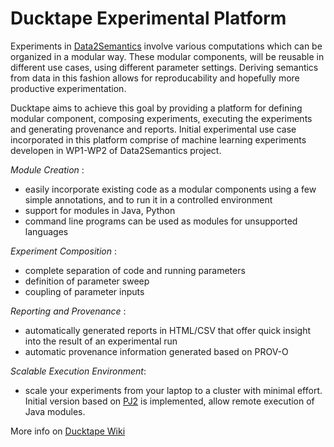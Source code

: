 # Ducktape Experimental Platform 

Experiments in [Data2Semantics](http://www.data2semantics.org/) involve various computations which can be organized in a modular way. These modular components, will be reusable in different use cases, using different parameter settings. Deriving semantics from data in this fashion allows for reproducability and hopefully more productive experimentation.

Ducktape aims to achieve this goal  by providing a platform for defining modular component, composing experiments, executing the experiments and generating provenance and reports. Initial experimental use case incorporated in this platform comprise of machine learning experiments developen in WP1-WP2 of Data2Semantics project.

*Module Creation* :

- easily incorporate existing code as a modular components using a few simple annotations, and to run it in a controlled environment
- support for modules in Java, Python
- command line programs can be used as modules for unsupported languages

*Experiment Composition* :

- complete separation of code and running parameters
- definition of parameter sweep
- coupling of parameter inputs

*Reporting and Provenance* :

- automatically generated reports in HTML/CSV that offer quick insight into the result of an experimental run
- automatic provenance information generated based on PROV-O

*Scalable Execution Environment*:

- scale your experiments from your laptop to a cluster with minimal effort. Initial version based on [PJ2](http://www.cs.rit.edu/~ark/pj2.shtml) is implemented, allow remote execution of Java modules.

More info on [Ducktape Wiki](https://github.com/Data2Semantics/ducktape/wiki)
